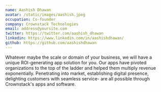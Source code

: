 ```yaml
---
name: Aashish Dhawan
avatar: /static/images/aashish.jpeg
occupation: Co-founder
company: Crownstack Technologies
email: address@yoursite.com
twitter: https://twitter.com/aashish_dhawan
linkedin: https://www.linkedin.com/in/aashishdhawan/
github: https://github.com/aashishdhawan
---
```


Whatever maybe the scale or domain of your business, we will have a unique ROI-generating app solution for you. Our apps have pivoted organizations to the top of the ladder and helped them multiply revenue exponentially. Penetrating into market, establishing digital presence, delighting customers with seamless service- are all possible through Crownstack's apps and software.
